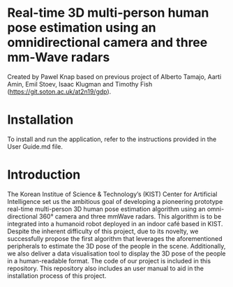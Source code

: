 # Real-time 3D multi-person human pose estimation using an omnidirectional camera and three mm-Wave radars
Created by Pawel Knap based on previous project of Alberto Tamajo, Aarti Amin, Emil Stoev, Isaac Klugman and Timothy Fish (https://git.soton.ac.uk/at2n19/gdp).

# Installation
To install and run the application, refer to the instructions provided in the User Guide.md file.

# Introduction
The Korean Institue of Science & Technology’s (KIST) Center for Artificial Intelligence set us the ambitious goal of developing a pioneering prototype real-time multi-person 3D human pose estimation algorithm using an omni-directional 360° camera and three mmWave radars. This algorithm is to be integrated into a humanoid robot deployed in an indoor café based in KIST. Despite the inherent difficulty of this project, due to its novelty, we successfully propose the first algorithm that leverages the aforementioned peripherals to estimate the 3D pose of the people in the scene. Additionally, we also deliver a data visualisation tool to display the 3D pose of the people in a human-readable format. The code of our project is included in this repository. This repository also includes an user manual to aid in the installation process of this project.
